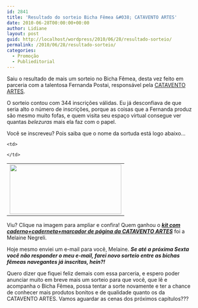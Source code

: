 ```yaml
---
id: 2841
title: 'Resultado do sorteio Bicha Fêmea &#038; CATAVENTO ARTES'
date: 2010-06-28T00:00:00+00:00
author: Lidiane
layout: post
guid: http://localhost/wordpress/2010/06/28/resultado-sorteio/
permalink: /2010/06/28/resultado-sorteio/
categories:
  - Promoção
  - Publieditorial
---
```

Saiu o resultado de mais um sorteio no Bicha Fêmea, desta vez feito em parceria com a talentosa Fernanda Postai, responsável pela <a href="http://fernandapostai.blogspot.com/" target="_blank">CATAVENTO ARTES</a>.

O sorteio contou com 344 inscrições válidas. Eu já desconfiava de que seria alto o número de inscrições, porque as coisas que a Fernanda produz são mesmo muito fofas, e quem visita seu espaço virtual consegue ver quantas _belezuras_ mais ela faz com o papel.

<!--more-->

Você se inscreveu? Pois saiba que o nome da sortuda está logo abaixo…

<table align="center">
  <tr>
    <td>
      <a href="http://www.trololodemulher.com.br/blog/wp-content/uploads/2010/06/Resultado-final-sorteio-Bicha-Femea-CATAVENTO-ARTEs.jpg"><img class="alignnone size-medium wp-image-4829" title="Resultado final sorteio Bicha Fêmea & CATAVENTO ARTEs" src="http://www.trololodemulher.com.br/blog/wp-content/uploads/2010/06/Resultado-final-sorteio-Bicha-Femea-CATAVENTO-ARTEs-300x133.jpg" alt="" width="300" height="133" /></a>
    </td>
    
    <td>
       
    </td>
  </tr>
</table>

Viu? Clique na imagem para ampliar e confira! Quem ganhou o [**_kit com caderno+caderneta+marcador de página da CATAVENTO ARTES_**](http://www.trololodemulher.com.br/2010/06/14/sorteio-catavento-artes/) foi a Melaine Negreli.

Hoje mesmo enviei um e-mail para você, Melaine. **_Se até a próxima Sexta você não responder o meu e-mail, farei novo sorteio entre as bichas fêmeas navegantes já inscritas, hein?!_**

Quero dizer que fiquei feliz demais com essa parceria, e espero poder anunciar muito em breve mais um sorteio para que você, que lê e acompanha o Bicha Fêmea, possa tentar a sorte novamente e ter a chance de conhecer mais produtos bonitos e de qualidade quanto os da CATAVENTO ARTES. Vamos aguardar as cenas dos próximos capítulos???
